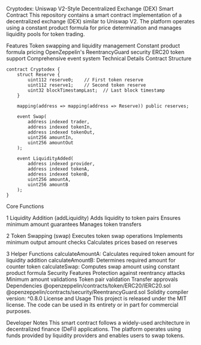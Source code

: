 Cryptodex: Uniswap V2-Style Decentralized Exchange (DEX) Smart Contract
This repository contains a smart contract implementation of a decentralized exchange (DEX) similar to Uniswap V2. The platform operates using a constant product formula for price determination and manages liquidity pools for token trading.

Features
Token swapping and liquidity management
Constant product formula pricing
OpenZeppelin's ReentrancyGuard security
ERC20 token support
Comprehensive event system
Technical Details
Contract Structure
```
contract Cryptodex {
    struct Reserve {
        uint112 reserve0;    // First token reserve
        uint112 reserve1;    // Second token reserve
        uint32 blockTimestampLast;  // Last block timestamp
    }

    mapping(address => mapping(address => Reserve)) public reserves;

    event Swap(
        address indexed trader,
        address indexed tokenIn,
        address indexed tokenOut,
        uint256 amountIn,
        uint256 amountOut
    );

    event LiquidityAdded(
        address indexed provider,
        address indexed tokenA,
        address indexed tokenB,
        uint256 amountA,
        uint256 amountB
    );
}
```
Core Functions

1
Liquidity Addition (addLiquidity)
Adds liquidity to token pairs
Ensures minimum amount guarantees
Manages token transfers

2
Token Swapping (swap)
Executes token swap operations
Implements minimum output amount checks
Calculates prices based on reserves

3
Helper Functions
calculateAmountA: Calculates required token amount for liquidity addition
calculateAmountB: Determines required amount for counter token
calculateSwap: Computes swap amount using constant product formula
Security Features
Protection against reentrancy attacks
Minimum amount validations
Token pair validation
Transfer approvals
Dependencies
@openzeppelin/contracts/token/ERC20/IERC20.sol
@openzeppelin/contracts/security/ReentrancyGuard.sol
Solidity compiler version: ^0.8.0
License and Usage
This project is released under the MIT license. The code can be used in its entirety or in part for commercial purposes.

Developer Notes
This smart contract follows a widely-used architecture in decentralized finance (DeFi) applications. The platform operates using funds provided by liquidity providers and enables users to swap tokens.
